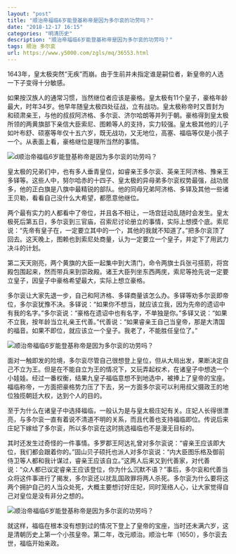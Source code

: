 ```yaml
---
layout: "post"
title: "顺治帝福临6岁能登基称帝是因为多尔衮的功劳吗？"
date: "2018-12-17 16:15"
categories: "明清历史"
description: "顺治帝福临6岁能登基称帝是因为多尔衮的功劳吗？"
tags: 顺治 多尔衮
url: https://www.y5000.com/zgls/mq/36553.html
---
```






1643年，皇太极突然“无疾”而崩。由于生前并未指定谁是嗣位者，新皇帝的人选一下子变得十分敏感。

如果按汉族人的通常习惯，当然继位者应该是豪格。皇太极有11个皇子，豪格年龄最大，时年34岁。他早年随皇太极四处征战，立有战功。皇太极称帝时又晋封为和硕肃亲王，与他的叔叔阿济格、多尔衮、济尔哈朗等并列于朝。豪格得到皇太极所领的两黄旗部下亲信大臣索尼、图赖等人的支持，实力较强。皇太极其他的儿子如叶布舒、硕塞等年仅十五六岁，既无战功，又无地位，高塞、福临等仅是小孩子一个。从表面上看，豪格继位是理所当然的事情。

![d顺治帝福临6岁能登基称帝是因为多尔衮的功劳吗？](https://img.y5000.com/uploads/allimg/181102/d37db39f72e939116a946fa4f796958b.jpg)

皇太极的兄弟们中，也有多人垂青皇位，如睿亲王多尔衮、英亲王阿济格、豫亲王多铎等。这些人中，努尔哈赤的十四子、皇太极的异母弟多尔衮权势最强，战功居多，他的正白旗是八旗中最精锐的部队。他的同母兄弟阿济格、多铎及其他一些诸王贝勒，看看自己没什么大希望，都愿意他继位。

两个最有实力的人都看中了帝位，并且各不相让，一场宫廷动乱随时会发生。皇太极死后第五日，多尔衮到三官庙，召索尼讨论册立的事情，实际上想摸个底。索尼说：“先帝有皇子在，一定要立其中的一个，其他的我就不知道了。”把多尔衮顶了回去。这天晚上，图赖也到索尼处商量，认为一定要立一个皇子，并定下了用武力决斗的计划。

第二天天刚亮，两个黄旗的大臣一起集中到大清门，命令两旗士兵张弓搭箭，将宫殿包围起来，然而带兵来到崇政殿。诸王大臣列坐东西两庑，索尼等抢先说一定要立皇子，因皇子中豪格希望最大，实际上想立豪格。

多尔衮让大家先退一步，自己和阿济格、多铎商量该怎么办。多铎等劝多尔衮即帝位，多尔衮犹豫不决。多铎说：“如果你不想当，就应该立我，因为先帝的遗诏中有我的名字。”多尔衮说：“豪格在遗诏中也有名字，不单独是你。”多铎又说：“如果不立我，按年龄当立礼亲王代善。”代善说：“如果睿亲王自己当皇帝，那是大清国的福音。如果不即位，就应该立一个皇子。我老了，不能胜任皇位了。”

![顺治帝福临6岁能登基称帝是因为多尔衮的功劳吗？](https://img.y5000.com/uploads/allimg/181102/6a610f6bf92cb85c4d0d92108bb2fc61.jpg)

面对一触即发的险境，多尔衮尽管自己很想登上皇位，但从大局出发，果断决定自己不立为王。但是在不能自立为王的情况下，又玩弄起权术，在诸皇子中想选一个小娃娃。经过一番权衡，结果九皇子福临意想不到地选中，被捧上了皇帝的宝座。福临称帝，一方面把豪格势力压了下去，另一方面多尔衮可以利用叔父摄政王的地位独揽朝廷大权，达到个人的目的。

至于为什么在诸皇子中选择福临，一般认为是与皇太极庄妃有关。庄妃人长得很漂亮，与多尔衮一直有着说不清道不明的关系，而且代善也支持福临即位。传说后来庄妃下嫁给了多尔衮，所以多尔衮在这时挑选福临也不是漫无目标的。

其时还发生过奇怪的一件事情。多罗郡王阿达礼曾对多尔衮说：“睿亲王应该即大位，我们都会跟着你的。”固山贝子硕托也派人对多尔衮说：“内大臣图乐格及御前侍卫等人都和我计谋过，睿亲王应该自立。”这两人后来又到代善家，对代善说：“众人都已议定睿亲王应该登位，你为什么沉默不语？”事后，多尔衮和代善当众将这件事进行了揭发，多尔衮还以扰乱国政罪将两人杀死。多尔衮为什么要将这两个拥护自己的人当众处死，大概主要想讨好庄妃，同时笼络人心，让大家觉得自己对皇位是没有非分之想的。

![顺治帝福临6岁能登基称帝是因为多尔衮的功劳吗？](https://img.y5000.com/uploads/allimg/181102/2d2fc46f63303fed1b44c9443e78b14e.jpg)

就这样，福临在根本没有想到过的情况下登上了皇帝的宝座，当时还未满六岁，这是清朝历史上第一个小孩皇帝。第二年，改元顺治。顺治七年（1650），多尔衮去世，福临开始亲政。
